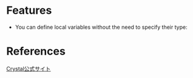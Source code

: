 # Features
- You can define local variables without the need to specify their type:


# References
[Crystal公式サイト](https://crystal-lang.org/)
